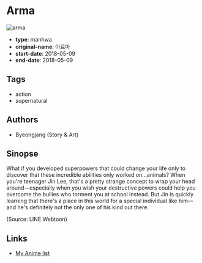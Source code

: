 # Arma

![arma](https://cdn.myanimelist.net/images/manga/2/237322.jpg)

-   **type**: manhwa
-   **original-name**: 아르마
-   **start-date**: 2018-05-09
-   **end-date**: 2018-05-09

## Tags

-   action
-   supernatural

## Authors

-   Byeongjang (Story & Art)

## Sinopse

What if you developed superpowers that could change your life only to discover that these incredible abilities only worked on...animals? When you're teenager Jin Lee, that's a pretty strange concept to wrap your head around—especially when you wish your destructive powers could help you overcome the bullies who torment you at school instead. But Jin is quickly learning that there's a place in this world for a special individual like him—and he's definitely not the only one of his kind out there.

(Source: LINE Webtoon)

## Links

-   [My Anime list](https://myanimelist.net/manga/131293/Arma)
